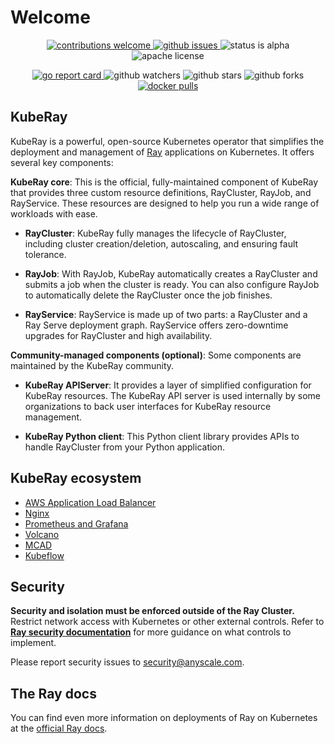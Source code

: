 <!-- markdownlint-disable MD033 -->
# Welcome

<p align="center">
    <a href="https://github.com/ray-project/kuberay/issues">
        <img src="https://img.shields.io/badge/contributions-welcome-brightgreen.svg?style=flat" alt="contributions welcome"/>
    </a>
    <a href="https://github.com/ray-project/kuberay/issues">
        <img src="https://img.shields.io/github/issues-raw/ray-project/kuberay?style=flat" alt="github issues"/>
    </a>
    <img src="https://img.shields.io/badge/status-alpha-brightgreen?style=flat" alt="status is alpha"/>
    <img src="https://img.shields.io/github/license/ray-project/kuberay?style=flat" alt="apache license"/>
</p>
<p align="center">
    <a href="https://goreportcard.com/report/github.com/ray-project/kuberay">
        <img src="https://goreportcard.com/badge/github.com/ray-project/kuberay" alt="go report card"/>
    </a>
    <img src="https://img.shields.io/github/watchers/ray-project/kuberay?style=social" alt="github watchers"/>
    <img src="https://img.shields.io/github/stars/ray-project/kuberay?style=social" alt="github stars"/>
    <img src="https://img.shields.io/github/forks/ray-project/kuberay?style=social" alt="github forks"/>
    <a href="https://hub.docker.com/r/kuberay/operator/">
        <img src="https://img.shields.io/docker/pulls/kuberay/operator" alt="docker pulls"/>
    </a>
</p>

## KubeRay

KubeRay is a powerful, open-source Kubernetes operator that simplifies the deployment and management of [Ray](https://github.com/ray-project/ray) applications on Kubernetes. It offers several key components:

**KubeRay core**: This is the official, fully-maintained component of KubeRay that provides three custom resource definitions, RayCluster, RayJob, and RayService. These resources are designed to help you run a wide range of workloads with ease.

* **RayCluster**: KubeRay fully manages the lifecycle of RayCluster, including cluster creation/deletion, autoscaling, and ensuring fault tolerance.

* **RayJob**: With RayJob, KubeRay automatically creates a RayCluster and submits a job when the cluster is ready. You can also configure RayJob to automatically delete the RayCluster once the job finishes.

* **RayService**: RayService is made up of two parts: a RayCluster and a Ray Serve deployment graph. RayService offers zero-downtime upgrades for RayCluster and high availability.

**Community-managed components (optional)**: Some components are maintained by the KubeRay community.

* **KubeRay APIServer**: It provides a layer of simplified configuration for KubeRay resources. The KubeRay API server is used internally
by some organizations to back user interfaces for KubeRay resource management.

* **KubeRay Python client**: This Python client library provides APIs to handle RayCluster from your Python application.

## KubeRay ecosystem

* [AWS Application Load Balancer](https://docs.ray.io/en/master/cluster/kubernetes/k8s-ecosystem/ingress.html#aws-application-load-balancer-alb-ingress-support-on-aws-eks)
* [Nginx](https://docs.ray.io/en/master/cluster/kubernetes/k8s-ecosystem/ingress.html#manually-setting-up-nginx-ingress-on-kind)
* [Prometheus and Grafana](https://docs.ray.io/en/master/cluster/kubernetes/k8s-ecosystem/prometheus-grafana.html#kuberay-prometheus-grafana)
* [Volcano](https://docs.ray.io/en/master/cluster/kubernetes/k8s-ecosystem/volcano.html)
* [MCAD](guidance/kuberay-with-MCAD.md)
* [Kubeflow](https://docs.ray.io/en/master/cluster/kubernetes/k8s-ecosystem/kubeflow.html)

## Security

**Security and isolation must be enforced outside of the Ray Cluster.** Restrict network access with Kubernetes or other external controls. Refer to [**Ray security documentation**](https://docs.ray.io/en/master/ray-security/index.html) for more guidance on what controls to implement.

Please report security issues to <security@anyscale.com>.

## The Ray docs

You can find even more information on deployments of Ray on Kubernetes at the [official Ray docs](https://docs.ray.io/en/latest/cluster/kubernetes/index.html).

